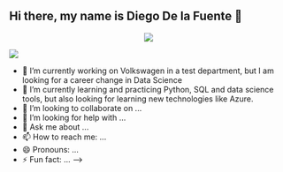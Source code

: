## Hi there, my name is Diego De la Fuente 👋

<div id="header" align="center">
  <img decoding="async" src="https://github.com/Delafupra/Banner_Diego/blob/main/Banner.png"/>
</div>

[![](https://img.shields.io/badge/LinkedIn-0077B5?style=for-the-badge&logo=linkedin&logoColor=white)](https://www.linkedin.com/in/diego-de-la-fuente-prats/)
- 🔭 I’m currently working on Volkswagen in a test department, but I am looking for a career change in Data Science
- 🌱 I’m currently learning and practicing Python, SQL and data science tools, but also looking for learning new technologies like Azure.
- 👯 I’m looking to collaborate on ...
- 🤔 I’m looking for help with ...
- 💬 Ask me about ...
- 📫 How to reach me: ...
- 😄 Pronouns: ...
- ⚡ Fun fact: ...
-->
